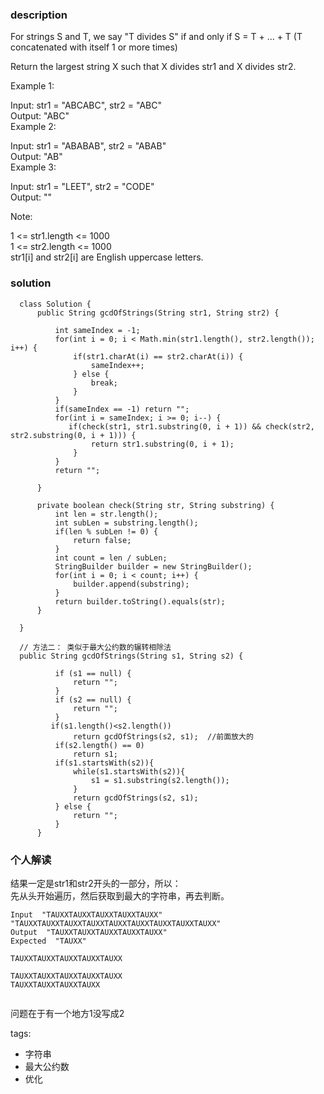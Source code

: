 ### description    
  For strings S and T, we say "T divides S" if and only if S = T + ... + T  (T concatenated with itself 1 or more times)  
    
  Return the largest string X such that X divides str1 and X divides str2.  
    
     
    
  Example 1:  
    
  Input: str1 = "ABCABC", str2 = "ABC"  
  Output: "ABC"  
  Example 2:  
    
  Input: str1 = "ABABAB", str2 = "ABAB"  
  Output: "AB"  
  Example 3:  
    
  Input: str1 = "LEET", str2 = "CODE"  
  Output: ""  
     
    
  Note:  
    
  1 <= str1.length <= 1000  
  1 <= str2.length <= 1000  
  str1[i] and str2[i] are English uppercase letters.  
### solution    
```    
  class Solution {  
      public String gcdOfStrings(String str1, String str2) {  
            
          int sameIndex = -1;  
          for(int i = 0; i < Math.min(str1.length(), str2.length()); i++) {  
              if(str1.charAt(i) == str2.charAt(i)) {  
                  sameIndex++;  
              } else {  
                  break;  
              }  
          }  
          if(sameIndex == -1) return "";  
          for(int i = sameIndex; i >= 0; i--) {  
             if(check(str1, str1.substring(0, i + 1)) && check(str2, str2.substring(0, i + 1))) {  
                  return str1.substring(0, i + 1);  
              }  
          }  
          return "";  
    
      }  
    
      private boolean check(String str, String substring) {  
          int len = str.length();  
          int subLen = substring.length();  
          if(len % subLen != 0) {  
              return false;  
          }  
          int count = len / subLen;  
          StringBuilder builder = new StringBuilder();  
          for(int i = 0; i < count; i++) {  
              builder.append(substring);  
          }  
          return builder.toString().equals(str);  
      }  
    
  }  
    
  // 方法二： 类似于最大公约数的辗转相除法  
  public String gcdOfStrings(String s1, String s2) {  
            
          if (s1 == null) {  
              return "";  
          }  
          if (s2 == null) {  
              return "";  
          }  
         if(s1.length()<s2.length())  
              return gcdOfStrings(s2, s1);  //前面放大的  
          if(s2.length() == 0)  
              return s1;  
          if(s1.startsWith(s2)){  
              while(s1.startsWith(s2)){  
                  s1 = s1.substring(s2.length());  
              }  
              return gcdOfStrings(s2, s1);  
          } else {  
              return "";  
          }  
      }  
```    
    
### 个人解读    
  结果一定是str1和str2开头的一部分，所以：  
  先从头开始遍历，然后获取到最大的字符串，再去判断。  
    
  ```  
  Input  "TAUXXTAUXXTAUXXTAUXXTAUXX"  "TAUXXTAUXXTAUXXTAUXXTAUXXTAUXXTAUXXTAUXXTAUXX"  
  Output  "TAUXXTAUXXTAUXXTAUXXTAUXX"  
  Expected  "TAUXX"  
    
  TAUXXTAUXXTAUXXTAUXXTAUXX  
    
  TAUXXTAUXXTAUXXTAUXXTAUXX  
  TAUXXTAUXXTAUXXTAUXX  
    
  ```  
    
  问题在于有一个地方1没写成2  
    
tags:    
  -  字符串  
  -  最大公约数  
  -  优化  

